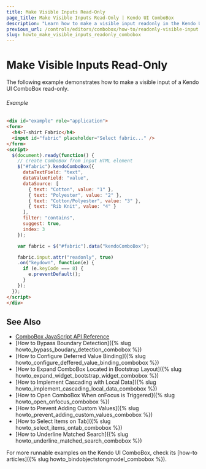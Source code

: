 ```yaml
---
title: Make Visible Inputs Read-Only
page_title: Make Visible Inputs Read-Only | Kendo UI ComboBox
description: "Learn how to make a visible input readonly in the Kendo UI ComboBox widget."
previous_url: /controls/editors/combobox/how-to/readonly-visible-input
slug: howto_make_visible_inputs_readonly_combobox
---
```


# Make Visible Inputs Read-Only

The following example demonstrates how to make a visible input of a Kendo UI ComboBox read-only.

###### Example

```html
<div id="example" role="application">
<form>
  <h4>T-shirt Fabric</h4>
  <input id="fabric" placeholder="Select fabric..." />
</form>
<script>
  $(document).ready(function() {
    // create ComboBox from input HTML element
    $("#fabric").kendoComboBox({
      dataTextField: "text",
      dataValueField: "value",
      dataSource: [
        { text: "Cotton", value: "1" },
        { text: "Polyester", value: "2" },
        { text: "Cotton/Polyester", value: "3" },
        { text: "Rib Knit", value: "4" }
      ],
      filter: "contains",
      suggest: true,
      index: 3
    });

    var fabric = $("#fabric").data("kendoComboBox");

    fabric.input.attr("readonly", true)
    .on("keydown", function(e) {
      if (e.keyCode === 8) {
        e.preventDefault();
      }
    });
  });
</script>
</div>
```

## See Also

* [ComboBox JavaScript API Reference](/api/javascript/ui/combobox)
* [How to Bypass Boundary Detection]({% slug howto_bypass_boudary_detection_combobox %})
* [How to Configure Deferred Value Binding]({% slug howto_configure_deffered_value_binding_combobox %})
* [How to Expand ComboBox Located in Bootstrap Layout]({% slug howto_expand_widget_bootstrap_widget_combobox %})
* [How to Implement Cascading with Local Data]({% slug howto_implement_cascading_local_data_combobox %})
* [How to Open ComboBox When onFocus is Triggered]({% slug howto_open_onfocus_combobox %})
* [How to Prevent Adding Custom Values]({% slug howto_prevent_adding_custom_values_combobox %})
* [How to Select Items on Tab]({% slug howto_select_items_ontab_combobox %})
* [How to Underline Matched Search]({% slug howto_underline_matched_search_combobox %})

For more runnable examples on the Kendo UI ComboBox, check its [how-to articles]({% slug howto_bindobjectstongmodel_combobox %}).
